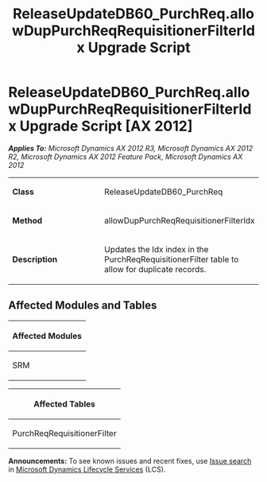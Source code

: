 ﻿---
title: ReleaseUpdateDB60_PurchReq.allowDupPurchReqRequisitionerFilterIdx Upgrade Script
TOCTitle: ReleaseUpdateDB60_PurchReq.allowDupPurchReqRequisitionerFilterIdx Upgrade Script
ms:assetid: 63a40866-fe81-8124-c3ac-9cf446c90c61
ms:mtpsurl: https://msdn.microsoft.com/en-us/library/JJ719156(v=AX.60)
ms:contentKeyID: 49708695
ms.date: 05/18/2015
mtps_version: v=AX.60
---

# ReleaseUpdateDB60\_PurchReq.allowDupPurchReqRequisitionerFilterIdx Upgrade Script [AX 2012]


_**Applies To:** Microsoft Dynamics AX 2012 R3, Microsoft Dynamics AX 2012 R2, Microsoft Dynamics AX 2012 Feature Pack, Microsoft Dynamics AX 2012_

<table>
<colgroup>
<col style="width: 50%" />
<col style="width: 50%" />
</colgroup>
<tbody>
<tr class="odd">
<td><p><strong>Class</strong></p></td>
<td><p>ReleaseUpdateDB60_PurchReq</p></td>
</tr>
<tr class="even">
<td><p><strong>Method</strong></p></td>
<td><p>allowDupPurchReqRequisitionerFilterIdx</p></td>
</tr>
<tr class="odd">
<td><p><strong>Description</strong></p></td>
<td><p>Updates the Idx index in the PurchReqRequisitionerFilter table to allow for duplicate records.</p></td>
</tr>
</tbody>
</table>


## Affected Modules and Tables

<table>
<colgroup>
<col style="width: 100%" />
</colgroup>
<thead>
<tr class="header">
<th><p>Affected Modules</p></th>
</tr>
</thead>
<tbody>
<tr class="odd">
<td><p>SRM</p></td>
</tr>
</tbody>
</table>


<table>
<colgroup>
<col style="width: 100%" />
</colgroup>
<thead>
<tr class="header">
<th><p>Affected Tables</p></th>
</tr>
</thead>
<tbody>
<tr class="odd">
<td><p>PurchReqRequisitionerFilter</p></td>
</tr>
</tbody>
</table>

  
**Announcements:** To see known issues and recent fixes, use [Issue search](http://go.microsoft.com/fwlink/?linkid=389258) in [Microsoft Dynamics Lifecycle Services](http://go.microsoft.com/fwlink/?linkid=306505) (LCS).

